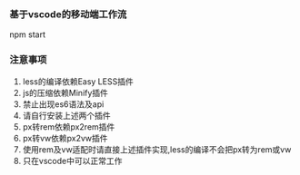 ### 基于vscode的移动端工作流
npm start

### 注意事项
1. less的编译依赖Easy LESS插件
2. js的压缩依赖Minify插件
3. 禁止出现es6语法及api
4. 请自行安装上述两个插件
5. px转rem依赖px2rem插件
6. px转vw依赖px2vw插件
7. 使用rem及vw适配时请直接上述插件实现,less的编译不会把px转为rem或vw
8. 只在vscode中可以正常工作